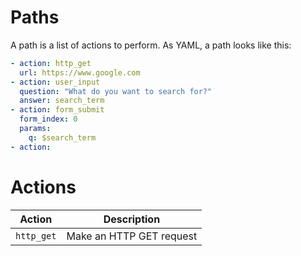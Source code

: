 <!--
Copyright (c) The SimpleFIN Team
See LICENSE for details.
-->

Paths
=====

A path is a list of actions to perform.  As YAML, a path looks like this:

```yaml
- action: http_get
  url: https://www.google.com
- action: user_input
  question: "What do you want to search for?"
  answer: search_term
- action: form_submit
  form_index: 0
  params:
    q: $search_term
- action:
```

Actions
=======

| Action | Description |
|--------|-------------|
| `http_get` | Make an HTTP GET request |


